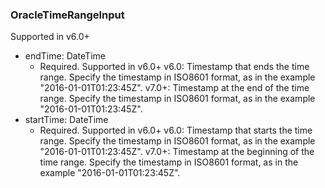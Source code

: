 ### OracleTimeRangeInput
Supported in v6.0+

- endTime: DateTime
  - Required. Supported in v6.0+
      v6.0: Timestamp that ends the time range. Specify the timestamp in ISO8601 format, as in the example "2016-01-01T01:23:45Z".
      v7.0+: Timestamp at the end of the time range. Specify the timestamp in ISO8601 format, as in the example "2016-01-01T01:23:45Z".
- startTime: DateTime
  - Required. Supported in v6.0+
      v6.0: Timestamp that starts the time range. Specify the timestamp in ISO8601 format, as in the example "2016-01-01T01:23:45Z".
      v7.0+: Timestamp at the beginning of the time range. Specify the timestamp in ISO8601 format, as in the example "2016-01-01T01:23:45Z".
